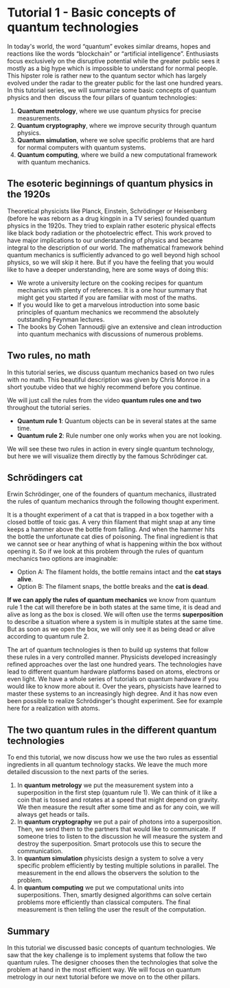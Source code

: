# Tutorial 1 - Basic concepts of quantum technologies
In today's world, the word “quantum” evokes similar dreams, hopes and reactions like the words “blockchain” or “artificial intelligence”. Enthusiasts focus exclusively on the disruptive potential while the greater public sees it mostly as a big hype which is impossible to understand for normal people. This hipster role is rather new to the quantum sector which has largely evolved under the radar to the greater public for the last one hundred years. In this tutorial series, we will summarize some basic concepts of quantum physics and then  discuss the four pillars of quantum technologies:

1. **Quantum metrology**, where we use quantum physics for precise measurements.
2. **Quantum cryptography**, where we improve security through quantum physics.
3. **Quantum simulation**, where we solve specific problems that are hard for normal computers with quantum systems.
4. **Quantum computing**, where we build a new computational framework with quantum mechanics.

## The esoteric beginnings of quantum physics in the 1920s

Theoretical physicists like Planck, Einstein, Schrödinger or Heisenberg (before he was reborn as a drug kingpin in a TV series) founded quantum physics in the 1920s. They tried to explain rather esoteric physical effects like black body radiation or the photoelectric effect. This work proved to have major implications to our understanding of physics and became integral to the description of our world. 
The mathematical framework behind quantum mechanics is sufficiently advanced to go well beyond high school physics, so we will skip it here. But if you have the feeling that you would like to have a deeper understanding, here are some ways of doing this:

- We wrote a university lecture on the cooking recipes for quantum mechanics with plenty of references. It is a one hour summary that might get you started if you are familiar with most of the maths.
- If you would like to get a marvelous introduction into some basic principles of quantum mechanics we recommend the absolutely outstanding Feynman lectures. 
- The books by Cohen Tannoudji give an extensive and clean introduction into quantum mechanics with discussions of numerous problems.

## Two rules, no math

In this tutorial series, we discuss quantum mechanics based on two rules with no math. This beautiful description was given by Chris Monroe in a short youtube video that we highly recommend before you continue. 

We will just call the rules from the video **quantum rules one and two** throughout the tutorial series.

- **Quantum rule 1**: Quantum objects can be in several states at the same time. 
- **Quantum rule 2**: Rule number one only works when you are not looking.

We will see these two rules in action in every single quantum technology, but here we will visualize them directly by the famous Schrödinger cat.

## Schrödingers cat

Erwin Schrödinger, one of the founders of quantum mechanics, illustrated the rules of quantum mechanics through the following thought experiment. 

It is a thought experiment of a cat that is trapped in a box together with a closed bottle of toxic gas. A very thin filament that might snap at any time keeps a hammer above the bottle from falling. And when the hammer hits the bottle the unfortunate cat dies of poisoning. The final ingredient is that we cannot see or hear anything of what is happening within the box without opening it. So if we look at this problem through the rules of quantum mechanics two options are imaginable:

- Option A: The filament holds, the bottle remains intact and the **cat stays alive**.
- Option B: The filament snaps, the bottle breaks and the **cat is dead**.

**If we can apply the rules of quantum mechanics** we know from quantum rule 1 the cat will therefore be in both states at the same time, it is dead and alive as long as the box is closed. We will often use the terms **superposition** to describe a situation where a system is in multiple states at the same time. But as soon as we open the box, we will only see it as being dead or alive according to quantum rule 2. 

The art of quantum technologies is then to build up systems that follow these rules in a very controlled manner. Physicists developed increasingly refined approaches over the last one hundred years. The technologies have lead to different quantum hardware platforms based on atoms, electrons or even light.  We have a whole series of tutorials on quantum hardware if you would like to know more about it. Over the years, physicists have learned to master these systems to an increasingly high degree. And it has now even been possible to realize Schrödinger's thought experiment. See for example here for a realization with atoms.

## The two quantum rules in the different quantum technologies

To end this tutorial, we now discuss how we use the two rules as essential ingredients in all quantum technology stacks. We leave the much more detailed discussion  to the next parts of the series.

1. In **quantum metrology** we put the measurement system into a superposition in the first step (quantum rule 1). We can think of it like a coin that is tossed and rotates at a speed that might depend on gravity. We then measure the result after some time and as for any coin, we will always get heads or tails. 
2. In **quantum cryptography** we put a pair of photons into a superposition. Then, we send them to the partners that would like to communicate.  If someone tries to listen to the discussion he will measure the system and destroy the superposition. Smart protocols use this to secure the communication.
3. In **quantum simulation** physicists design a system to solve a very specific problem efficiently by testing multiple solutions in parallel. The measurement in the end allows the observers the solution to the problem.
4. In **quantum computing** we put we computational units into superpositions. Then, smartly designed algorithms can solve certain problems more efficiently than classical computers. The final measurement is then telling the user the result of the computation.

## Summary

In this tutorial we discussed basic concepts of quantum technologies. We saw that the key challenge is to implement systems that follow the two quantum rules. The designer chooses then the technologies that solve the problem at hand in the most efficient way. We will focus on quantum metrology in our next tutorial before we move on to the other pillars.